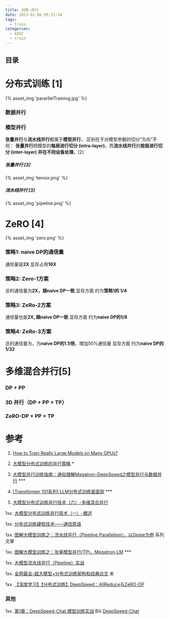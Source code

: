 ```yaml
---
title: 训练-并行 
date: 2023-01-06 05:51:54
tags:
  - train
categories:
  - AIGC  
  - train
---
```


<p></p>
<!-- more -->

## 目录
<!-- toc -->


# 分布式训练 [1]
{% asset_img 'pararllelTraining.jpg' %}

### 数据并行

### 模型并行 
**张量并行**与**流水线并行**都属于**模型并行**，
区别在于对模型参数的切分“方向”不同：
**张量并行**把模型的**每层进行切分 (intra-layer)**，而**流水线并行**则**按层进行切分 (inter-layer) 并在不同设备处理**。[2]
##### 张量并行 [3]
 {% asset_img 'tensor.png' %}
#####   流水线并行 [3]
{% asset_img 'pipeline.png' %}

# ZeRO [4]
{% asset_img 'zero.png' %}

### 策略1: naive DP的通信量
通信量是**2X**
显存占用**16X**

### 策略2: Zero-1方案
总的通信量为**2X，跟naive DP一致**
显存方面 约为**策略1的 1/4**

### 策略3: ZeRo-2方案
通信量也是**2X, 跟naive DP一致**
显存方面  约为**naive DP的1/8**

### 策略4: ZeRo-3方案
总的通信量为，为**naive DP的1.5倍**，增加50%通信量
显存方面  约为**naive DP的1/32**

# 多维混合并行[5]
### DP + PP
### 3D 并行（DP + PP + TP）
### ZeRO-DP + PP + TP


# 参考
1. [How to Train Really Large Models on Many GPUs? ](https://lilianweng.github.io/posts/2021-09-25-train-large/)

2. [大模型分布式训练的并行策略](https://finisky.github.io/how-to-train-large-language-model/) *

3. [大模型并行训练指南：通俗理解Megatron-DeepSpeed之模型并行与数据并行](https://blog.csdn.net/v_JULY_v/article/details/132462452)  ***

4. [[Transformer 101系列] LLM分布式训练面面观](https://zhuanlan.zhihu.com/p/664604792) ***

5. [大模型分布式训练并行技术（六）-多维混合并行](https://zhuanlan.zhihu.com/p/661279318)


1xx. [大模型分布式训练并行技术（一）-概述](https://zhuanlan.zhihu.com/p/598714869)

1xx. [分布式训练硬核技术——通信原语](https://zhuanlan.zhihu.com/p/465967735) 

1xx. [图解大模型训练之：流水线并行（Pipeline Parallelism），以Gpipe为例](https://zhuanlan.zhihu.com/p/613196255)  系列文章 

1xx. [图解大模型训练之：张量模型并行(TP)，Megatron-LM](https://zhuanlan.zhihu.com/p/622212228) ***

1xx. [大模型流水线并行（Pipeline）实战](https://zhuanlan.zhihu.com/p/636488690)

1xx. [全网最全-超大模型+分布式训练架构和经典论文](https://zhuanlan.zhihu.com/p/450854172) 未

1xx. [【深度学习】【分布式训练】DeepSpeed：AllReduce与ZeRO-DP](https://zhuanlan.zhihu.com/p/610587671)

### 其他
1xx. [第1章：DeepSpeed-Chat 模型训练实战](https://techdiylife.github.io/big-model-training/deepspeed/deepspeed-chat.html)  Bili 
      [DeepSpeed-Chat](https://github.com/microsoft/DeepSpeedExamples/tree/master/applications/DeepSpeed-Chat)